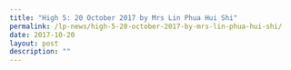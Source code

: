 ```yaml
---
title: "High 5: 20 October 2017 by Mrs Lin Phua Hui Shi"
permalink: /lp-news/high-5-20-october-2017-by-mrs-lin-phua-hui-shi/
date: 2017-10-20
layout: post
description: ""
---
```

